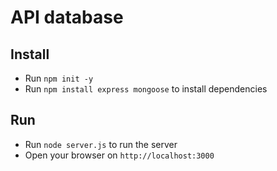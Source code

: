 # API database

## Install

- Run `npm init -y`
- Run `npm install express mongoose` to install dependencies

## Run

- Run `node server.js` to run the server
- Open your browser on `http://localhost:3000`
